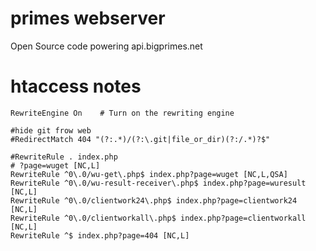 primes webserver
======

Open Source code powering api.bigprimes.net

htaccess notes
=====

```
RewriteEngine On    # Turn on the rewriting engine

#hide git frow web
#RedirectMatch 404 "(?:.*)/(?:\.git|file_or_dir)(?:/.*)?$"

#RewriteRule . index.php 
# ?page=wuget [NC,L] 
RewriteRule ^0\.0/wu-get\.php$ index.php?page=wuget [NC,L,QSA] 
RewriteRule ^0\.0/wu-result-receiver\.php$ index.php?page=wuresult [NC,L] 
RewriteRule ^0\.0/clientwork24\.php$ index.php?page=clientwork24 [NC,L]
RewriteRule ^0\.0/clientworkall\.php$ index.php?page=clientworkall [NC,L]
RewriteRule ^$ index.php?page=404 [NC,L]
```
